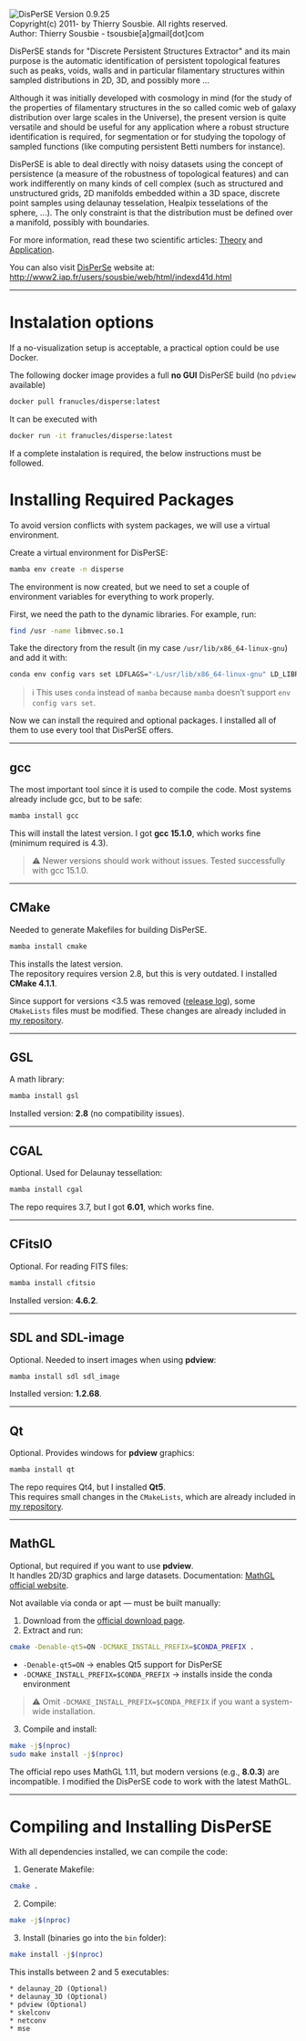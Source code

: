![DisPerSE](https://github.com/thierry-sousbie/DisPerSE/blob/master/manual/web/images/logo.png "DisPerSE")
Version 0.9.25  
Copyright(c) 2011- by Thierry Sousbie. All rights reserved.  
Author: Thierry Sousbie - tsousbie[a]gmail[dot]com  

DisPerSE stands for "Discrete Persistent Structures Extractor" and its main purpose is the automatic identification of persistent topological features such as peaks, voids, walls and in particular filamentary structures within sampled distributions in 2D, 3D, and possibly more ...

Although it was initially developed with cosmology in mind (for the study of the properties of filamentary structures in the so called comic web of galaxy distribution over large scales in the Universe), the present version is quite versatile and should be useful for any application where a robust structure identification is required, for segmentation or for studying the topology of sampled functions (like computing persistent Betti numbers for instance).

DisPerSE is able to deal directly with noisy datasets using the concept of persistence (a measure of the robustness of topological features) and can work indifferently on many kinds of cell complex (such as structured and unstructured grids, 2D manifolds embedded within a 3D space, discrete point samples using delaunay tesselation, Healpix tesselations of the sphere, ...). The only constraint is that the distribution must be defined over a manifold, possibly with boundaries. 

For more information, read these two scientific articles: [Theory](http://adsabs.harvard.edu/abs/2011MNRAS.414..350S "DisPerSE Theory article") and [Application](http://adsabs.harvard.edu/abs/2011MNRAS.414..384S "DisPerSE Application article").

You can also visit [DisPerSe](http://www2.iap.fr/users/sousbie/web/html/indexd41d.html) website at: http://www2.iap.fr/users/sousbie/web/html/indexd41d.html

---

# Instalation options

If a no-visualization setup is acceptable, a practical option could be use Docker.

The following docker image provides a full **no GUI** DisPerSE build (no `pdview` available)
``` bash
docker pull franucles/disperse:latest
```

It can be executed with
``` bash
docker run -it franucles/disperse:latest
```

If a complete instalation is required, the below instructions must be followed.

# Installing Required Packages

To avoid version conflicts with system packages, we will use a virtual environment.

Create a virtual environment for DisPerSE:

```bash
mamba env create -n disperse
```

The environment is now created, but we need to set a couple of environment variables for everything to work properly.

First, we need the path to the dynamic libraries. For example, run:

```bash
find /usr -name libmvec.so.1
```

Take the directory from the result (in my case `/usr/lib/x86_64-linux-gnu`) and add it with:

```bash
conda env config vars set LDFLAGS="-L/usr/lib/x86_64-linux-gnu" LD_LIBRARY_PATH="/usr/lib/x86_64-linux-gnu:$CONDA_PREFIX/lib:$LD_LIBRARY_PATH"
```

> ℹ️ This uses `conda` instead of `mamba` because `mamba` doesn’t support `env config vars set`.

Now we can install the required and optional packages. I installed all of them to use every tool that DisPerSE offers.

---

## gcc

The most important tool since it is used to compile the code. Most systems already include gcc, but to be safe:

```bash
mamba install gcc
```

This will install the latest version. I got **gcc 15.1.0**, which works fine (minimum required is 4.3).

> ⚠️ Newer versions should work without issues. Tested successfully with gcc 15.1.0.

---

## CMake

Needed to generate Makefiles for building DisPerSE.

```bash
mamba install cmake
```

This installs the latest version.  
The repository requires version 2.8, but this is very outdated. I installed **CMake 4.1.1**.  

Since support for versions <3.5 was removed ([release log](https://cmake.org/cmake/help/latest/release/4.0.html#deprecated-and-removed-features)), some `CMakeLists` files must be modified. These changes are already included in [my repository](https://github.com/FranUcles/DisPerSE).

---

## GSL

A math library:

```bash
mamba install gsl
```

Installed version: **2.8** (no compatibility issues).

---

## CGAL

Optional. Used for Delaunay tessellation:

```bash
mamba install cgal
```

The repo requires 3.7, but I got **6.01**, which works fine.

---

## CFitsIO

Optional. For reading FITS files:

```bash
mamba install cfitsio
```

Installed version: **4.6.2**.

---

## SDL and SDL-image

Optional. Needed to insert images when using **pdview**:

```bash
mamba install sdl sdl_image
```

Installed version: **1.2.68**.

---

## Qt

Optional. Provides windows for **pdview** graphics:

```bash
mamba install qt
```

The repo requires Qt4, but I installed **Qt5**.  
This requires small changes in the `CMakeLists`, which are already included in [my repository](https://github.com/FranUcles/DisPerSE).

---

## MathGL

Optional, but required if you want to use **pdview**.  
It handles 2D/3D graphics and large datasets. Documentation: [MathGL official website](https://mathgl.sourceforge.net/).

Not available via conda or apt — must be built manually:

1. Download from the [official download page](https://mathgl.sourceforge.net/doc_en/Download.html).  
2. Extract and run:

```bash
cmake -Denable-qt5=ON -DCMAKE_INSTALL_PREFIX=$CONDA_PREFIX .
```

- `-Denable-qt5=ON` → enables Qt5 support for DisPerSE  
- `-DCMAKE_INSTALL_PREFIX=$CONDA_PREFIX` → installs inside the conda environment  

> ⚠️ Omit `-DCMAKE_INSTALL_PREFIX=$CONDA_PREFIX` if you want a system-wide installation.  

3. Compile and install:

```bash
make -j$(nproc)
sudo make install -j$(nproc)
```

The official repo uses MathGL 1.11, but modern versions (e.g., **8.0.3**) are incompatible. I modified the DisPerSE code to work with the latest MathGL.

---

# Compiling and Installing DisPerSE

With all dependencies installed, we can compile the code:

1. Generate Makefile:

```bash
cmake .
```

2. Compile:

```bash
make -j$(nproc)
```

3. Install (binaries go into the `bin` folder):

```bash
make install -j$(nproc)
```

This installs between 2 and 5 executables:

```
* delaunay_2D (Optional)
* delaunay_3D (Optional)
* pdview (Optional)
* skelconv
* netconv
* mse
```

